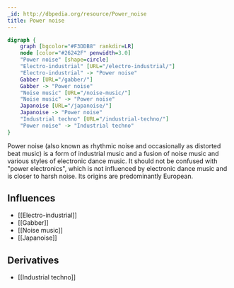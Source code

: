 ```yaml
---
_id: http://dbpedia.org/resource/Power_noise
title: Power noise
---
```


```dot
digraph {
	graph [bgcolor="#F3DDB8" rankdir=LR]
	node [color="#26242F" penwidth=3.0]
	"Power noise" [shape=circle]
	"Electro-industrial" [URL="/electro-industrial/"]
	"Electro-industrial" -> "Power noise"
	Gabber [URL="/gabber/"]
	Gabber -> "Power noise"
	"Noise music" [URL="/noise-music/"]
	"Noise music" -> "Power noise"
	Japanoise [URL="/japanoise/"]
	Japanoise -> "Power noise"
	"Industrial techno" [URL="/industrial-techno/"]
	"Power noise" -> "Industrial techno"
}
```

Power noise (also known as rhythmic noise and occasionally as distorted beat music) is a form of industrial music and a fusion of noise music and various styles of electronic dance music. It should not be confused with "power electronics", which is not influenced by electronic dance music and is closer to harsh noise. Its origins are predominantly European.

## Influences

- [[Electro-industrial]]
- [[Gabber]]
- [[Noise music]]
- [[Japanoise]]

## Derivatives

- [[Industrial techno]]
